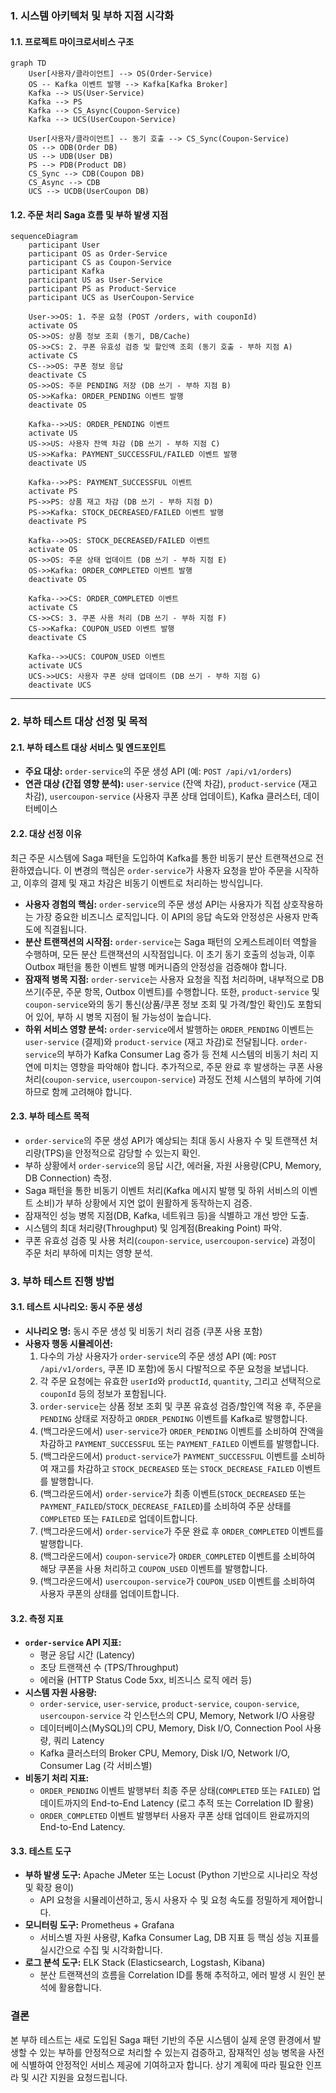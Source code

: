 ### 1. 시스템 아키텍처 및 부하 지점 시각화

#### 1.1. 프로젝트 마이크로서비스 구조
```mermaid
graph TD
    User[사용자/클라이언트] --> OS(Order-Service)
    OS -- Kafka 이벤트 발행 --> Kafka[Kafka Broker]
    Kafka --> US(User-Service)
    Kafka --> PS
    Kafka --> CS_Async(Coupon-Service)
    Kafka --> UCS(UserCoupon-Service)
    
    User[사용자/클라이언트] -- 동기 호출 --> CS_Sync(Coupon-Service)
    OS --> ODB(Order DB)
    US --> UDB(User DB)
    PS --> PDB(Product DB)
    CS_Sync --> CDB(Coupon DB)
    CS_Async --> CDB
    UCS --> UCDB(UserCoupon DB)
```

#### 1.2. 주문 처리 Saga 흐름 및 부하 발생 지점
```mermaid
sequenceDiagram
    participant User
    participant OS as Order-Service
    participant CS as Coupon-Service
    participant Kafka
    participant US as User-Service
    participant PS as Product-Service
    participant UCS as UserCoupon-Service

    User->>OS: 1. 주문 요청 (POST /orders, with couponId)
    activate OS
    OS->>OS: 상품 정보 조회 (동기, DB/Cache)
    OS->>CS: 2. 쿠폰 유효성 검증 및 할인액 조회 (동기 호출 - 부하 지점 A)
    activate CS
    CS-->>OS: 쿠폰 정보 응답
    deactivate CS
    OS->>OS: 주문 PENDING 저장 (DB 쓰기 - 부하 지점 B)
    OS->>Kafka: ORDER_PENDING 이벤트 발행
    deactivate OS

    Kafka-->>US: ORDER_PENDING 이벤트
    activate US
    US->>US: 사용자 잔액 차감 (DB 쓰기 - 부하 지점 C)
    US->>Kafka: PAYMENT_SUCCESSFUL/FAILED 이벤트 발행
    deactivate US

    Kafka-->>PS: PAYMENT_SUCCESSFUL 이벤트
    activate PS
    PS->>PS: 상품 재고 차감 (DB 쓰기 - 부하 지점 D)
    PS->>Kafka: STOCK_DECREASED/FAILED 이벤트 발행
    deactivate PS

    Kafka-->>OS: STOCK_DECREASED/FAILED 이벤트
    activate OS
    OS->>OS: 주문 상태 업데이트 (DB 쓰기 - 부하 지점 E)
    OS->>Kafka: ORDER_COMPLETED 이벤트 발행
    deactivate OS

    Kafka-->>CS: ORDER_COMPLETED 이벤트
    activate CS
    CS->>CS: 3. 쿠폰 사용 처리 (DB 쓰기 - 부하 지점 F)
    CS->>Kafka: COUPON_USED 이벤트 발행
    deactivate CS

    Kafka-->>UCS: COUPON_USED 이벤트
    activate UCS
    UCS->>UCS: 사용자 쿠폰 상태 업데이트 (DB 쓰기 - 부하 지점 G)
    deactivate UCS
```

---

### 2. 부하 테스트 대상 선정 및 목적

#### 2.1. 부하 테스트 대상 서비스 및 엔드포인트
*   **주요 대상:** `order-service`의 주문 생성 API (예: `POST /api/v1/orders`)
*   **연관 대상 (간접 영향 분석):** `user-service` (잔액 차감), `product-service` (재고 차감), `usercoupon-service` (사용자 쿠폰 상태 업데이트), Kafka 클러스터, 데이터베이스

#### 2.2. 대상 선정 이유
최근 주문 시스템에 Saga 패턴을 도입하여 Kafka를 통한 비동기 분산 트랜잭션으로 전환하였습니다. 이 변경의 핵심은 `order-service`가 사용자 요청을 받아 주문을 시작하고, 이후의 결제 및 재고 차감은 비동기 이벤트로 처리하는 방식입니다.

*   **사용자 경험의 핵심:** `order-service`의 주문 생성 API는 사용자가 직접 상호작용하는 가장 중요한 비즈니스 로직입니다. 이 API의 응답 속도와 안정성은 사용자 만족도에 직결됩니다.
*   **분산 트랜잭션의 시작점:** `order-service`는 Saga 패턴의 오케스트레이터 역할을 수행하며, 모든 분산 트랜잭션의 시작점입니다. 이 초기 동기 호출의 성능과, 이후 Outbox 패턴을 통한 이벤트 발행 메커니즘의 안정성을 검증해야 합니다.
*   **잠재적 병목 지점:** `order-service`는 사용자 요청을 직접 처리하며, 내부적으로 DB 쓰기(주문, 주문 항목, Outbox 이벤트)를 수행합니다. 또한, `product-service` 및 `coupon-service`와의 동기 통신(상품/쿠폰 정보 조회 및 가격/할인 확인)도 포함되어 있어, 부하 시 병목 지점이 될 가능성이 높습니다.
*   **하위 서비스 영향 분석:** `order-service`에서 발행하는 `ORDER_PENDING` 이벤트는 `user-service` (결제)와 `product-service` (재고 차감)로 전달됩니다. `order-service`의 부하가 Kafka Consumer Lag 증가 등 전체 시스템의 비동기 처리 지연에 미치는 영향을 파악해야 합니다. 추가적으로, 주문 완료 후 발생하는 쿠폰 사용 처리(`coupon-service`, `usercoupon-service`) 과정도 전체 시스템의 부하에 기여하므로 함께 고려해야 합니다.

#### 2.3. 부하 테스트 목적
*   `order-service`의 주문 생성 API가 예상되는 최대 동시 사용자 수 및 트랜잭션 처리량(TPS)을 안정적으로 감당할 수 있는지 확인.
*   부하 상황에서 `order-service`의 응답 시간, 에러율, 자원 사용량(CPU, Memory, DB Connection) 측정.
*   Saga 패턴을 통한 비동기 이벤트 처리(Kafka 메시지 발행 및 하위 서비스의 이벤트 소비)가 부하 상황에서 지연 없이 원활하게 동작하는지 검증.
*   잠재적인 성능 병목 지점(DB, Kafka, 네트워크 등)을 식별하고 개선 방안 도출.
*   시스템의 최대 처리량(Throughput) 및 임계점(Breaking Point) 파악.
*   쿠폰 유효성 검증 및 사용 처리(`coupon-service`, `usercoupon-service`) 과정이 주문 처리 부하에 미치는 영향 분석.

### 3. 부하 테스트 진행 방법

#### 3.1. 테스트 시나리오: 동시 주문 생성
*   **시나리오 명:** 동시 주문 생성 및 비동기 처리 검증 (쿠폰 사용 포함)
*   **사용자 행동 시뮬레이션:**
    1.  다수의 가상 사용자가 `order-service`의 주문 생성 API (예: `POST /api/v1/orders`, 쿠폰 ID 포함)에 동시 다발적으로 주문 요청을 보냅니다.
    2.  각 주문 요청에는 유효한 `userId`와 `productId`, `quantity`, 그리고 선택적으로 `couponId` 등의 정보가 포함됩니다.
    3.  `order-service`는 상품 정보 조회 및 쿠폰 유효성 검증/할인액 적용 후, 주문을 `PENDING` 상태로 저장하고 `ORDER_PENDING` 이벤트를 Kafka로 발행합니다.
    4.  (백그라운드에서) `user-service`가 `ORDER_PENDING` 이벤트를 소비하여 잔액을 차감하고 `PAYMENT_SUCCESSFUL` 또는 `PAYMENT_FAILED` 이벤트를 발행합니다.
    5.  (백그라운드에서) `product-service`가 `PAYMENT_SUCCESSFUL` 이벤트를 소비하여 재고를 차감하고 `STOCK_DECREASED` 또는 `STOCK_DECREASE_FAILED` 이벤트를 발행합니다.
    6.  (백그라운드에서) `order-service`가 최종 이벤트(`STOCK_DECREASED` 또는 `PAYMENT_FAILED`/`STOCK_DECREASE_FAILED`)를 소비하여 주문 상태를 `COMPLETED` 또는 `FAILED`로 업데이트합니다.
    7.  (백그라운드에서) `order-service`가 주문 완료 후 `ORDER_COMPLETED` 이벤트를 발행합니다.
    8.  (백그라운드에서) `coupon-service`가 `ORDER_COMPLETED` 이벤트를 소비하여 해당 쿠폰을 사용 처리하고 `COUPON_USED` 이벤트를 발행합니다.
    9.  (백그라운드에서) `usercoupon-service`가 `COUPON_USED` 이벤트를 소비하여 사용자 쿠폰의 상태를 업데이트합니다.

#### 3.2. 측정 지표
*   **`order-service` API 지표:**
    *   평균 응답 시간 (Latency)
    *   초당 트랜잭션 수 (TPS/Throughput)
    *   에러율 (HTTP Status Code 5xx, 비즈니스 로직 에러 등)
*   **시스템 자원 사용량:**
    *   `order-service`, `user-service`, `product-service`, `coupon-service`, `usercoupon-service` 각 인스턴스의 CPU, Memory, Network I/O 사용량
    *   데이터베이스(MySQL)의 CPU, Memory, Disk I/O, Connection Pool 사용량, 쿼리 Latency
    *   Kafka 클러스터의 Broker CPU, Memory, Disk I/O, Network I/O, Consumer Lag (각 서비스별)
*   **비동기 처리 지표:**
    *   `ORDER_PENDING` 이벤트 발행부터 최종 주문 상태(`COMPLETED` 또는 `FAILED`) 업데이트까지의 End-to-End Latency (로그 추적 또는 Correlation ID 활용)
    *   `ORDER_COMPLETED` 이벤트 발행부터 사용자 쿠폰 상태 업데이트 완료까지의 End-to-End Latency.

#### 3.3. 테스트 도구
*   **부하 발생 도구:** Apache JMeter 또는 Locust (Python 기반으로 시나리오 작성 및 확장 용이)
    *   API 요청을 시뮬레이션하고, 동시 사용자 수 및 요청 속도를 정밀하게 제어합니다.
*   **모니터링 도구:** Prometheus + Grafana
    *   서비스별 자원 사용량, Kafka Consumer Lag, DB 지표 등 핵심 성능 지표를 실시간으로 수집 및 시각화합니다.
*   **로그 분석 도구:** ELK Stack (Elasticsearch, Logstash, Kibana)
    *   분산 트랜잭션의 흐름을 Correlation ID를 통해 추적하고, 에러 발생 시 원인 분석에 활용합니다.

### 결론

본 부하 테스트는 새로 도입된 Saga 패턴 기반의 주문 시스템이 실제 운영 환경에서 발생할 수 있는 부하를 안정적으로 처리할 수 있는지 검증하고, 잠재적인 성능 병목을 사전에 식별하여 안정적인 서비스 제공에 기여하고자 합니다. 상기 계획에 따라 필요한 인프라 및 시간 지원을 요청드립니다.